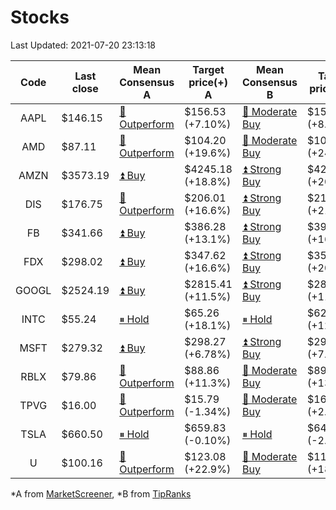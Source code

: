 # Stocks
Last Updated: 2021-07-20 23:13:18

|Code|Last close|Mean Consensus A|Target price(+) A|Mean Consensus B|Target price(+) B|
|:--:|-|-|-|-|-|
|AAPL|$146.15|[🔼 Outperform](https://m.marketscreener.com/quote/stock/-4849/)|$156.53 (+7.10%)|[🔼 Moderate Buy](https://www.tipranks.com/stocks/aapl/forecast)|$159.04 (+8.57%)|
|AMD|$87.11|[🔼 Outperform](https://m.marketscreener.com/quote/stock/-19475876/)|$104.20 (+19.6%)|[🔼 Moderate Buy](https://www.tipranks.com/stocks/amd/forecast)|$107.71 (+24.09%)|
|AMZN|$3573.19|[⏫ Buy](https://m.marketscreener.com/quote/stock/-12864605/)|$4245.18 (+18.8%)|[⏫ Strong Buy](https://www.tipranks.com/stocks/amzn/forecast)|$4299.35 (+20.20%)|
|DIS|$176.75|[🔼 Outperform](https://m.marketscreener.com/quote/stock/-4842/)|$206.01 (+16.6%)|[⏫ Strong Buy](https://www.tipranks.com/stocks/dis/forecast)|$210.67 (+21.81%)|
|FB|$341.66|[⏫ Buy](https://m.marketscreener.com/quote/stock/-10547141/)|$386.28 (+13.1%)|[⏫ Strong Buy](https://www.tipranks.com/stocks/fb/forecast)|$391.94 (+16.64%)|
|FDX|$298.02|[⏫ Buy](https://m.marketscreener.com/quote/stock/-12585/)|$347.62 (+16.6%)|[⏫ Strong Buy](https://www.tipranks.com/stocks/fdx/forecast)|$355.45 (+20.57%)|
|GOOGL|$2524.19|[⏫ Buy](https://m.marketscreener.com/quote/stock/-24203373/)|$2815.41 (+11.5%)|[⏫ Strong Buy](https://www.tipranks.com/stocks/googl/forecast)|$2812.70 (+11.39%)|
|INTC|$55.24|[⏸ Hold](https://m.marketscreener.com/quote/stock/-4829/)|$65.26 (+18.1%)|[⏸ Hold](https://www.tipranks.com/stocks/intc/forecast)|$62.35 (+12.32%)|
|MSFT|$279.32|[⏫ Buy](https://m.marketscreener.com/quote/stock/-4835/)|$298.27 (+6.78%)|[⏫ Strong Buy](https://www.tipranks.com/stocks/msft/forecast)|$298.92 (+7.32%)|
|RBLX|$79.86|[🔼 Outperform](https://m.marketscreener.com/quote/stock/-117793644/)|$88.86 (+11.3%)|[🔼 Moderate Buy](https://www.tipranks.com/stocks/rblx/forecast)|$89.33 (+13.62%)|
|TPVG|$16.00|[🔼 Outperform](https://m.marketscreener.com/quote/stock/-15933327/)|$15.79 (-1.34%)|[🔼 Moderate Buy](https://www.tipranks.com/stocks/tpvg/forecast)|$16.00 (+2.50%)|
|TSLA|$660.50|[⏸ Hold](https://m.marketscreener.com/quote/stock/-6344549/)|$659.83 (-0.10%)|[⏸ Hold](https://www.tipranks.com/stocks/tsla/forecast)|$642.00 (-2.80%)|
|U|$100.16|[🔼 Outperform](https://m.marketscreener.com/quote/stock/-112492634/)|$123.08 (+22.9%)|[🔼 Moderate Buy](https://www.tipranks.com/stocks/u/forecast)|$118.00 (+18.96%)|


*A from [MarketScreener](https://www.marketscreener.com), *B from [TipRanks](https://www.tipranks.com)
